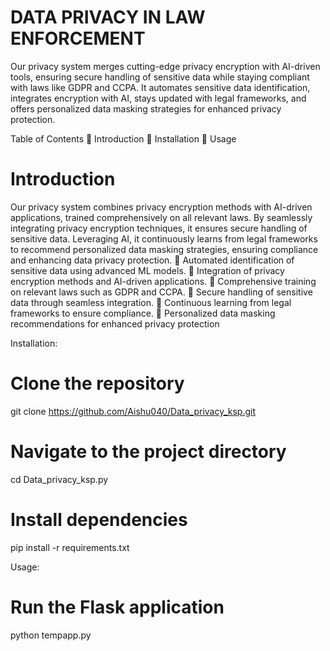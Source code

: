 # DATA PRIVACY IN LAW ENFORCEMENT

Our privacy system merges cutting-edge privacy encryption with AI-driven tools, ensuring secure handling of sensitive data while staying compliant with laws like GDPR and CCPA. It automates sensitive data identification, integrates encryption with AI, stays updated with legal frameworks, and offers personalized data masking strategies for enhanced privacy protection.

Table of Contents
	Introduction
	Installation
	Usage

# Introduction
Our privacy system combines privacy encryption methods with AI-driven applications, trained comprehensively on all relevant laws. By seamlessly integrating privacy encryption techniques, it ensures secure handling of sensitive data. Leveraging AI, it continuously learns from legal frameworks to recommend personalized data masking strategies, ensuring compliance and enhancing data privacy protection.
	Automated identification of sensitive data using advanced ML models.
	Integration of privacy encryption methods and AI-driven applications.
	Comprehensive training on relevant laws such as GDPR and CCPA.
	Secure handling of sensitive data through seamless integration.
	Continuous learning from legal frameworks to ensure compliance.
	Personalized data masking recommendations for enhanced privacy protection

Installation:
# Clone the repository
git clone https://github.com/Aishu040/Data_privacy_ksp.git

# Navigate to the project directory
cd Data_privacy_ksp.py

# Install dependencies
pip install -r requirements.txt

Usage:
 # Run the Flask application
python tempapp.py


